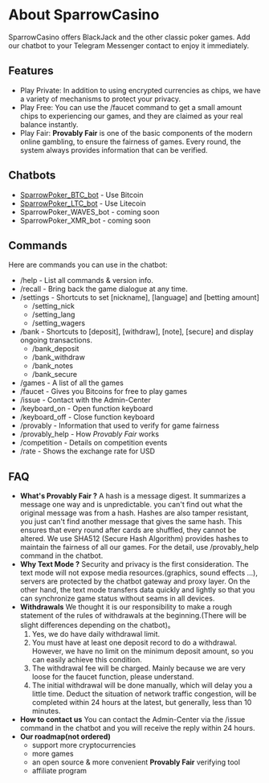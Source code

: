 # About SparrowCasino
SparrowCasino offers BlackJack and the other classic poker games. Add our chatbot to your Telegram Messenger contact to enjoy it immediately.

## Features
  - Play Private: In addition to using encrypted currencies as chips, we have a variety of mechanisms to protect your privacy.
  - Play Free: You can use the /faucet command to get a small amount chips to experiencing our games, and they are claimed as your real balance instantly.
  - Play Fair: **Provably Fair** is one of the basic components of the modern online gambling, to ensure the fairness of games. Every round, the system always provides information that can be verified.

## Chatbots
  - [SparrowPoker_BTC_bot] - Use Bitcoin
  - [SparrowPoker_LTC_bot] - Use Litecoin
  - SparrowPoker_WAVES_bot - coming soon
  - SparrowPoker_XMR_bot - coming soon

## Commands
  Here are commands you can use in the chatbot:
  - /help - List all commands & version info.
  - /recall - Bring back the game dialogue at any time.
  - /settings - Shortcuts to set [nickname], [language] and [betting amount]
    - /setting_nick
    - /setting_lang
    - /setting_wagers
  - /bank - Shortcuts to [deposit], [withdraw], [note], [secure] and display ongoing transactions.
    - /bank_deposit
    - /bank_withdraw
    - /bank_notes
    - /bank_secure
  - /games - A list of all the games
  - /faucet - Gives you Bitcoins for free to play games
  - /issue - Contact with the Admin-Center
  - /keyboard_on - Open function keyboard
  - /keyboard_off - Close function keyboard
  - /provably - Information that used to verify for game fairness
  - /provably_help - How *Provably Fair* works
  - /competition - Details on competition events
  - /rate - Shows the exchange rate for USD

## FAQ
  - **What's Provably Fair ?**
    A hash is a message digest. It summarizes a message one way and is unpredictable. you can't find out what the original message was from a hash.
    Hashes are also tamper resistant, you just can't find another message that gives the same hash. This ensures that every round after cards are shuffled, they cannot be altered. We use SHA512 (Secure Hash Algorithm) provides hashes to maintain the fairness of all our games.
    For the detail, use /provably_help command in the chatbot.
  - **Why Text Mode ?**
    Security and privacy is the first consideration. The text mode will not expose media resources.(graphics, sound effects ...), servers are protected by the chatbot gateway and proxy layer.
    On the other hand, the text mode transfers data quickly and lightly so that you can synchronize game status without seams in all devices.
  - **Withdrawals**
    We thought it is our responsibility to make a rough statement of the rules of withdrawals at the beginning.(There will be slight differences depending on the chatbot)。
    1. Yes, we do have daily withdrawal limit.
    2. You must have at least one deposit record to do a withdrawal. However, we have no limit on the minimum deposit amount, so you can easily achieve this condition.
    3. The withdrawal fee will be charged. Mainly because we are very loose for the faucet function, please understand.
    4. The initial withdrawal will be done manually, which will delay you a little time. Deduct the situation of network traffic congestion, will be completed within 24 hours at the latest, but generally, less than 10 minutes.
  - **How to contact us**
    You can contact the Admin-Center via the /issue command in the chatbot and you will receive the reply within 24 hours.
  - **Our roadmap(not ordered)**
    - support more cryptocurrencies
    - more games
    - an open source & more convenient **Provably Fair** verifying tool
    - affiliate program
 
[//]: # (Remark)

[SparrowPoker_BTC_bot]: <https://t.me/SparrowPoker_BTC_bot>
[SparrowPoker_LTC_bot]: <https://t.me/SparrowPoker_LTC_bot>

